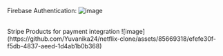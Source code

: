 Firebase Authentication:
![image](https://github.com/Yuvanika24/netflix-clone/assets/85669318/80561155-e033-48a2-99de-a1c41cd0b1ea)

<br>
Stripe Products for payment integration
![image](https://github.com/Yuvanika24/netflix-clone/assets/85669318/efefe30f-f5db-4837-aeed-1d4ab1b0b368)

